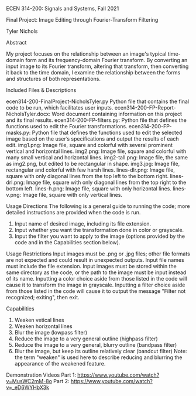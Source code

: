 ECEN 314-200: Signals and Systems, Fall 2021

Final Project: Image Editing through Fourier-Transform Filtering

Tyler Nichols

Abstract

My project focuses on the relationship between an image's typical time-domain form and its frequency-domain Fourier transform. By converting an input image to its Fourier
transform, altering that transform, then converting it back to the time domain, I examine the relationship between the forms and structures of both representations.

Included Files & Descriptions

ecen314-200-FinalProject-NicholsTyler.py
Python file that contains the final code to be run, which facilitates user inputs.
ecen314-200-FP-Report-NicholsTyler.docx: Word document containing information on this project and its final results.
ecen314-200-FP-filters.py: Python file that defines the functions used to edit the Fourier transformations.
ecen314-200-FP-masks.py: Python file that defines the functions used to edit the selected image based on the user’s specifications and output the results of each edit.
img1.png: Image file, square and colorful with several prominent vertical and horizontal lines.
img2.png: Image file, square and colorful with many small vertical and horizontal lines.
img2-tall.png: Image file, the same as img2.png, but edited to be rectangular in shape.
img3.jpg: Image file, rectangular and colorful with few harsh lines.
lines-dlr.png: Image file, square with only diagonal lines from the top left to the bottom right.
lines-drl.png: Image file, square with only diagonal lines from the top right to the bottom left.
lines-h.png: Image file, square with only horizontal lines.
lines-v.png: Image file, square with only vertical lines.

Usage Directions
The following is a general guide to running the code; more detailed instructions are provided when the code is run.
1.	Input name of desired image, including its file extension.
2.	Input whether you want the transformation done in color or grayscale.
3.	Input the filter you want to apply to the image (options provided by the code and in the Capabilities section below).

Usage Restrictions
Input images must be .png or .jpg files; other file formats are not expected and could result in unexpected outputs.
Input file names must include the file extension.
Input images must be stored within the same directory as the code, or the path to the image must be input instead of its name.
Inputting a color choice aside from those listed in the code will cause it to transform the image in grayscale.
Inputting a filter choice aside from those listed in the code will cause it to output the message "Filter not recognized; exiting", then exit.

Capabilities
1.	Weaken vetical lines
2.	Weaken horizontal lines
3.	Blur the image (lowpass filter)
4.	Reduce the image to a very general outline (highpass filter)
5.	Reduce the image to a very general, blurry outline (bandpass filter)
6.	Blur the image, but keep its outline relatively clear (bandcut filter)
Note: the term "weaken" is used here to describe reducing and blurring the appearance of the weakened feature.

Demonstration Videos
Part 1: https://www.youtube.com/watch?v=MusWC2mM-8o
Part 2: https://www.youtube.com/watch?v=_eD6WYHbX3k
